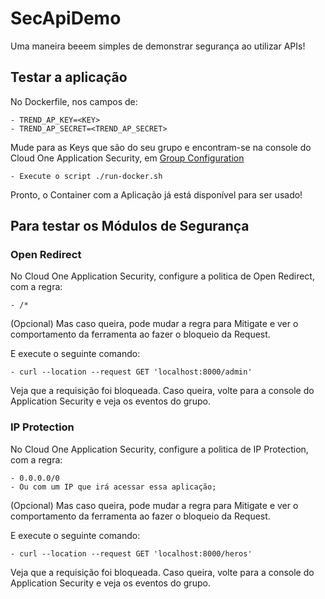 # SecApiDemo
Uma maneira beeem simples de demonstrar segurança ao utilizar APIs!

## Testar a aplicação

No Dockerfile, nos campos de:

    - TREND_AP_KEY=<KEY>
    - TREND_AP_SECRET=<TREND_AP_SECRET>

Mude para as Keys que são do seu grupo e encontram-se na console do Cloud One Application Security, em <a href="https://cloudone.trendmicro.com/docs/application-security/groups/"> Group Configuration </a>

    - Execute o script ./run-docker.sh

Pronto, o Container com a Aplicação já está disponível para ser usado!

## Para testar os Módulos de Segurança

### Open Redirect

No Cloud One Application Security, configure a politica de Open Redirect, com a regra:

    - /*

(Opcional) Mas caso queira, pode mudar a regra para Mitigate e ver o comportamento da ferramenta ao fazer o bloqueio da Request.

E execute o seguinte comando:

    - curl --location --request GET 'localhost:8000/admin'

Veja que a requisição foi bloqueada. Caso queira, volte para a console do Application Security e veja os eventos do grupo.

### IP Protection

No Cloud One Application Security, configure a politica de IP Protection, com a regra:

    - 0.0.0.0/0
    - Ou com um IP que irá acessar essa aplicação;

(Opcional) Mas caso queira, pode mudar a regra para Mitigate e ver o comportamento da ferramenta ao fazer o bloqueio da Request.

E execute o seguinte comando:

    - curl --location --request GET 'localhost:8000/heros'

Veja que a requisição foi bloqueada. Caso queira, volte para a console do Application Security e veja os eventos do grupo.
